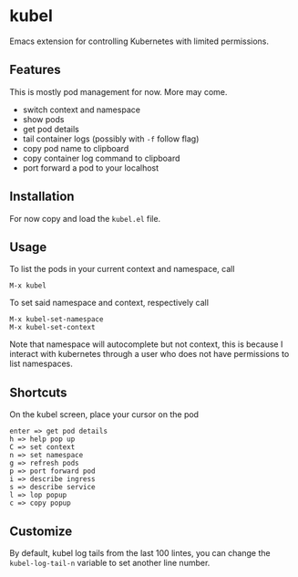 # kubel

Emacs extension for controlling Kubernetes with limited permissions.

## Features
This is mostly pod management for now. More may come.

- switch context and namespace
- show pods
- get pod details
- tail container logs (possibly with `-f` follow flag)
- copy pod name to clipboard
- copy container log command to clipboard
- port forward a pod to your localhost

## Installation

For now copy and load the `kubel.el` file.

## Usage

To list the pods in your current context and namespace, call
```
M-x kubel
```
To set said namespace and context, respectively call
```
M-x kubel-set-namespace
M-x kubel-set-context
```
Note that namespace will autocomplete but not context,
this is because I interact with kubernetes through a user who
does not have permissions to list namespaces.

## Shortcuts

On the kubel screen, place your cursor on the pod
```
enter => get pod details
h => help pop up
C => set context
n => set namespace
g => refresh pods
p => port forward pod
i => describe ingress
s => describe service
l => lop popup
c => copy popup
```

## Customize

By default, kubel log tails from the last 100 lintes, you can change the `kubel-log-tail-n` variable to set another line number.
